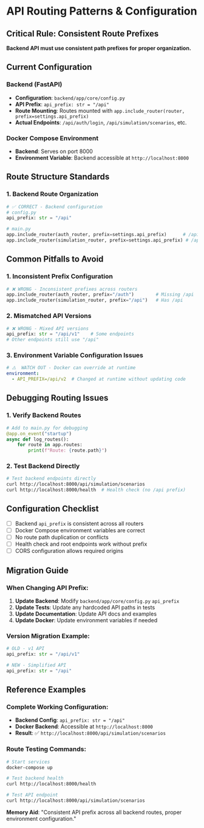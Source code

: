 # API Routing Patterns & Configuration

## Critical Rule: Consistent Route Prefixes
**Backend API must use consistent path prefixes for proper organization.**

## Current Configuration

### Backend (FastAPI)
- **Configuration**: `backend/app/core/config.py`
- **API Prefix**: `api_prefix: str = "/api"`
- **Route Mounting**: Routes mounted with `app.include_router(router, prefix=settings.api_prefix)`
- **Actual Endpoints**: `/api/auth/login`, `/api/simulation/scenarios`, etc.

### Docker Compose Environment
- **Backend**: Serves on port 8000
- **Environment Variable**: Backend accessible at `http://localhost:8000`

## Route Structure Standards

### 1. Backend Route Organization
```python
# ✅ CORRECT - Backend configuration
# config.py
api_prefix: str = "/api"

# main.py  
app.include_router(auth_router, prefix=settings.api_prefix)      # /api/auth/*
app.include_router(simulation_router, prefix=settings.api_prefix) # /api/simulation/*
```

## Common Pitfalls to Avoid

### 1. Inconsistent Prefix Configuration
```python
# ❌ WRONG - Inconsistent prefixes across routers
app.include_router(auth_router, prefix="/auth")        # Missing /api
app.include_router(simulation_router, prefix="/api")   # Has /api
```

### 2. Mismatched API Versions
```python
# ❌ WRONG - Mixed API versions
api_prefix: str = "/api/v1"    # Some endpoints
# Other endpoints still use "/api"
```

### 3. Environment Variable Configuration Issues
```yaml
# ⚠️  WATCH OUT - Docker can override at runtime
environment:
  - API_PREFIX=/api/v2  # Changed at runtime without updating code
```

## Debugging Routing Issues

### 1. Verify Backend Routes
```python
# Add to main.py for debugging
@app.on_event("startup")
async def log_routes():
    for route in app.routes:
        print(f"Route: {route.path}")
```

### 2. Test Backend Directly
```bash
# Test backend endpoints directly
curl http://localhost:8000/api/simulation/scenarios
curl http://localhost:8000/health  # Health check (no /api prefix)
```

## Configuration Checklist

- [ ] Backend `api_prefix` is consistent across all routers
- [ ] Docker Compose environment variables are correct  
- [ ] No route path duplication or conflicts
- [ ] Health check and root endpoints work without prefix
- [ ] CORS configuration allows required origins

## Migration Guide

### When Changing API Prefix:
1. **Update Backend**: Modify `backend/app/core/config.py` `api_prefix`
2. **Update Tests**: Update any hardcoded API paths in tests
3. **Update Documentation**: Update API docs and examples
4. **Update Docker**: Update environment variables if needed

### Version Migration Example:
```python
# OLD - v1 API
api_prefix: str = "/api/v1" 

# NEW - Simplified API  
api_prefix: str = "/api"
```

## Reference Examples

### Complete Working Configuration:
- **Backend Config**: `api_prefix: str = "/api"`
- **Docker Backend**: Accessible at `http://localhost:8000`
- **Result**: ✅ `http://localhost:8000/api/simulation/scenarios`

### Route Testing Commands:
```bash
# Start services
docker-compose up

# Test backend health
curl http://localhost:8000/health

# Test API endpoint
curl http://localhost:8000/api/simulation/scenarios
```

**Memory Aid**: "Consistent API prefix across all backend routes, proper environment configuration."
